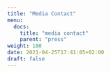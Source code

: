 ```yaml
---
title: "Media Contact"
menu:
  docs:
    title: "media contact"
    parent: "press"
weight: 180
date: 2021-04-25T17:41:05+02:00
draft: false
---
```


